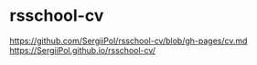 # rsschool-cv

<https://github.com/SergiiPol/rsschool-cv/blob/gh-pages/cv.md>
<https://SergiiPol.github.io/rsschool-cv/>
